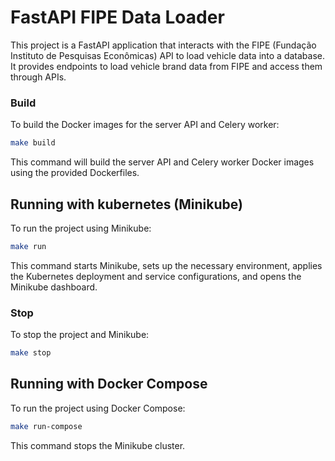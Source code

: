 # FastAPI FIPE Data Loader

This project is a FastAPI application that interacts with the FIPE (Fundação Instituto de Pesquisas Econômicas) API to load vehicle data into a database. It provides endpoints to load vehicle brand data from FIPE and access them through APIs.

### Build

To build the Docker images for the server API and Celery worker:

```bash
make build
```

This command will build the server API and Celery worker Docker images using the provided Dockerfiles.

## Running with kubernetes (Minikube)

To run the project using Minikube:

```bash
make run
```

This command starts Minikube, sets up the necessary environment, applies the Kubernetes deployment and service configurations, and opens the Minikube dashboard.

### Stop

To stop the project and Minikube:

```bash
make stop
```

## Running with Docker Compose

To run the project using Docker Compose:

```bash
make run-compose
```

This command stops the Minikube cluster.

